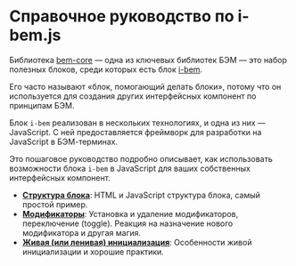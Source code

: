 # Справочное руководство по i-bem.js

Библиотека [bem-core](https://ru.bem.info/libs/bem-core/) — одна из ключевых
библиотек БЭМ — это набор полезных блоков, среди которых есть блок
[i-bem](https://ru.bem.info/platform/i-bem/).

Его часто называют «блок, помогающий делать блоки», потому что он используется
для создания других интерфейсных компонент по принципам БЭМ.

Блок `i-bem` реализован в нескольких технологиях, и одна из них — JavaScript. С
ней предоставляется фреймворк для разработки на JavaScript в БЭМ-терминах.

Это пошаговое руководство подробно описывает, как использовать возможности блока `i-bem` в
JavaScript для ваших собственных интерфейсных компонент.

 * [**Структура блока**](../01-Block-structure/01-Block-structure.ru.md): HTML и
JavaScript структура блока, самый простой пример.
 * [**Модификаторы**](../02-Modifiers/02-Modifiers.ru.md): Установка и удаление
модификаторов, переключение (toggle). Реакция на назначение нового модификатора
и другая магия.
 * [**Живая (или ленивая) инициализация**](../03-Live-initialization/03-Live-initialization.ru.md):
Особенности живой инициализации и хорошие практики.
